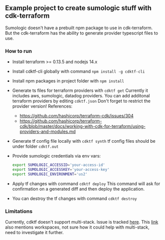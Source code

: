 ## Example project to create sumologic stuff with cdk-terraform

Sumologic doesn't have a prebuilt npm package to use in cdk-terraform.
But the cdk-terraform has the ability to generate provider typescript files to use.

### How to run

* Install terraform >= 0.13.5 and nodejs 14.x
* Install cdktf-cli globally with command `npm install -g cdktf-cli`
* Install npm packages in project folder with `npm install`
* Generate ts files for terraform providers with `cdktf get`
  Currently it includes aws, sumologic, datadog providers.
  You can add additonal terraform providers by editing `cdktf.json`
  Don't forget to restrict the provider version!
  References:
  * https://github.com/hashicorp/terraform-cdk/issues/304
  * https://github.com/hashicorp/terraform-cdk/blob/master/docs/working-with-cdk-for-terraform/using-providers-and-modules.md
* Generate tf config file locally with `cdktf synth`
  tf config files should be under folder `cdktf.out`
* Provide sumologic credentials via env vars:
  ```bash
  export SUMOLOGIC_ACCESSID='your-access-id'
  export SUMOLOGIC_ACCESSKEY='your-access-key'
  export SUMOLOGIC_ENVIRONMENT='us2'
  ```
* Apply tf changes with command `cdktf deploy`
  This command will ask for confirmation on a generated diff and then deploy the application.

* You can destroy the tf changes with command `cdktf destroy`

### Limitations
Currently, cdktf doesn't support multi-stack.
Issue is tracked [here](https://github.com/hashicorp/terraform-cdk/issues/35).
This [link](https://github.com/hashicorp/terraform-cdk/issues/399) also mentions workspaces, not sure how it could help with multi-stack, need to investigate it further.
